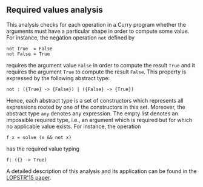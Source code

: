 Required values analysis
------------------------

This analysis checks for each operation in a Curry program whether
the arguments must have a particular shape in order to
compute some value.
For instance, the negation operation `not` defined by

    not True  = False
    not False = True

requires the argument value `False` in order to compute the result
`True` and it requires the argument `True` to compute the result
`False`. This property is expressed by the following abstract type:

    not : ({True} -> {False}) | ({False} -> {True})

Hence, each abstract type is a set of constructors which represents
all expressions rooted by one of the constructors in this set.
Moreover, the abstract type `any` denotes any expression.
The empty list denotes an impossible required type, i.e.,
an argument which is required but for which no applicable value exists.
For instance, the operation

    f x = solve (x && not x)

has the required value typing

    f: ({} -> True)

A detailed description of this analysis and its application can be found in the
[LOPSTR'15 paper](http://www.informatik.uni-kiel.de/~mh/papers/LOPSTR15.html).

